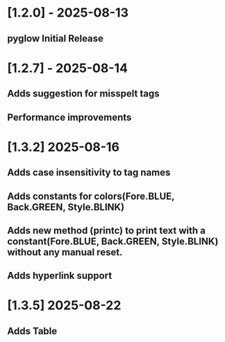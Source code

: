 # [1.2.0] - 2025-08-13

## pyglow Initial Release

# [1.2.7] - 2025-08-14

## Adds suggestion for misspelt tags

## Performance improvements

# [1.3.2] 2025-08-16

## Adds case insensitivity to tag names

## Adds constants for colors(Fore.BLUE, Back.GREEN, Style.BLINK)

## Adds new method (printc) to print text with a constant(Fore.BLUE, Back.GREEN, Style.BLINK) without any manual reset.

## Adds hyperlink support

# [1.3.5] 2025-08-22

## Adds Table